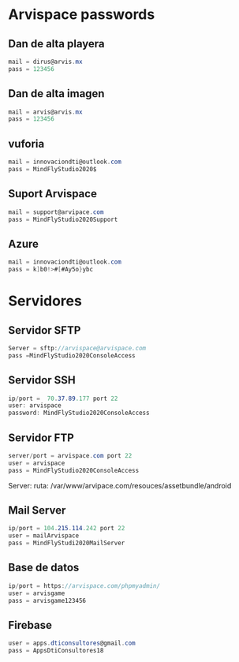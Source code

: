 # Arvispace passwords

## Dan de alta playera

``` csharp
mail = dirus@arvis.mx
pass = 123456
```

## Dan de alta imagen
``` csharp
mail = arvis@arvis.mx
pass = 123456
```
## vuforia
``` csharp
mail = innovaciondti@outlook.com
pass = MindFlyStudio2020$
```
## Suport Arvispace
``` csharp
mail = support@arvipace.com
pass = MindFlyStudio2020Support
```
## Azure
``` csharp
mail = innovaciondti@outlook.com
pass = k]b0!>#[#Ay5o}ybc
```



# Servidores
## Servidor SFTP
``` csharp
Server = sftp://arvispace@arvispace.com
pass =MindFlyStudio2020ConsoleAccess
```
## Servidor SSH
``` csharp
ip/port =  70.37.89.177 port 22
user: arvispace
password: MindFlyStudio2020ConsoleAccess
```
## Servidor FTP
``` csharp
server/port = arvispace.com port 22
user = arvispace
pass = MindFlyStudio2020ConsoleAccess
```

Server:
ruta: /var/www/arvipace.com/resouces/assetbundle/android
## Mail Server
``` csharp
ip/port = 104.215.114.242 port 22
user = mailArvispace
pass = MindFlyStudi2020MailServer
```


## Base de datos
``` csharp
ip/port = https://arvispace.com/phpmyadmin/
user = arvisgame
pass = arvisgame123456
```

## Firebase
``` csharp
user = apps.dticonsultores@gmail.com
pass = AppsDtiConsultores18
```
